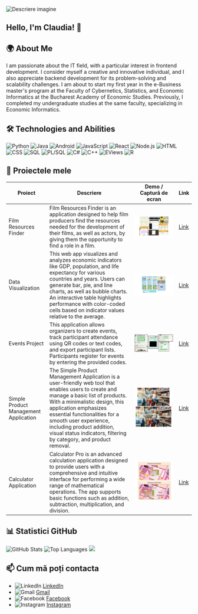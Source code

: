 ![Descriere imagine](https://cdn-icons-png.flaticon.com/256/4661/4661318.png)

## Hello, I'm Claudia! 👋

## 🌍 About Me
  I am passionate about the IT field, with a particular interest in frontend development. I consider myself a creative and innovative individual, and I also appreciate backend development for its problem-solving and scalability challenges. I am about to start my first year in the e-Business master's program at the Faculty of Cybernetics, Statistics, and Economic Informatics at the Bucharest Academy of Economic Studies. Previously, I completed my undergraduate studies at the same faculty, specializing in Economic Informatics.
  
## 🛠️ Technologies and Abilities

![Python](https://img.shields.io/badge/Python-3776AB?style=flat-square&logo=python&logoColor=white)
![Java](https://img.shields.io/badge/Java-F7DF1E?style=flat-square&logo=java&logoColor=white)
![Android](https://img.shields.io/badge/Android-3DDC84?style=flat-square&logo=android&logoColor=white)
![JavaScript](https://img.shields.io/badge/JavaScript-F7DF1E?style=flat-square&logo=javascript&logoColor=black)
![React](https://img.shields.io/badge/React-61DAFB?style=flat-square&logo=react&logoColor=black)
![Node.js](https://img.shields.io/badge/Node.js-339933?style=flat-square&logo=node.js&logoColor=white)
![HTML](https://img.shields.io/badge/HTML-E34F26?style=flat-square&logo=html5&logoColor=white)
![CSS](https://img.shields.io/badge/CSS-1572B6?style=flat-square&logo=css3&logoColor=white)
![SQL](https://img.shields.io/badge/SQL-00000F?style=flat-square&logo=sqlite&logoColor=white)
![PL/SQL](https://img.shields.io/badge/PL%2FSQL-F80000?style=flat-square&logo=oracle&logoColor=white)
![C#](https://img.shields.io/badge/C%23-239120?style=flat-square&logo=c-sharp&logoColor=white)
![C++](https://img.shields.io/badge/C++-00599C?style=flat-square&logo=c%2B%2B&logoColor=white)
![EViews](https://img.shields.io/badge/EViews-0056A0?style=flat-square&logoColor=white)
![R](https://img.shields.io/badge/R-276DC3?style=flat-square&logo=r&logoColor=white)

## 📂 Proiectele mele

| Proiect       | Descriere                                     | Demo / Captură de ecran                                     | Link                                     |
|---------------|------------------------------------------------|-------------------------------------------------------------|------------------------------------------|
| Film Resources Finder| Film Resources Finder is an application designed to help film producers find the resources needed for the development of their films, as well as actors, by giving them the opportunity to find a role in a film.           | ![Demo](https://github.com/Ioana-ClaudiaM/film-resources-finder/blob/master/Demo.png?raw=true)       |  [Link](https://github.com/Ioana-ClaudiaM/film-resources-finder.git)  |
| Data Visualization | This web app visualizes and analyzes economic indicators like GDP, population, and life expectancy for various countries and years. Users can generate bar, pie, and line charts, as well as bubble charts. An interactive table highlights performance with color-coded cells based on indicator values relative to the average.           | ![Screenshot 2](https://github.com/Ioana-ClaudiaM/data-visualization/blob/d465adfe219afa196edd185c856f94d013715181/demo.png?raw=true)       | [Link](https://github.com/Ioana-ClaudiaM/data-visualization.git) |
| Events Project | This application allows organizers to create events, track participant attendance using QR codes or text codes, and export participant lists. Participants register for events by entering the provided codes.      | ![Screenshot 3](https://raw.githubusercontent.com/Ioana-ClaudiaM/events-project/master/demo.png)       | [Link](https://github.com/Ioana-ClaudiaM/events-project.git) |
| Simple Product Management Application | The Simple Product Management Application is a user-friendly web tool that enables users to create and manage a basic list of products. With a minimalistic design, this application emphasizes essential functionalities for a smooth user experience, including product addition, visual status indicators, filtering by category, and product removal. | ![Screenshot 4](https://raw.githubusercontent.com/Ioana-ClaudiaM/products-management/refs/heads/master/demo.png)       | [Link](https://github.com/Ioana-ClaudiaM/products-management.git) |
| Calculator Application |  Calculator Pro is an advanced calculation application designed to provide users with a comprehensive and intuitive interface for performing a wide range of mathematical operations. The app supports basic functions such as addition, subtraction, multiplication, and division. | ![Screenshot 5](https://github.com/Ioana-ClaudiaM/calculator-app/blob/main/demo.png?raw=true)       | [Link]([https://github.com/Ioana-ClaudiaM/products-management.git](https://github.com/Ioana-ClaudiaM/calculator-app.git)) |
## 📊 Statistici GitHub

![GitHub Stats](https://github-readme-stats.vercel.app/api?username=Ioana-ClaudiaM&show_icons=true&hide_title=true&count_private=true&hide=prs)
![Top Languages](https://github-readme-stats.vercel.app/api/top-langs/?username=Ioana-ClaudiaM&hide_border=true&include_all_commits=true&count_private=false&layout=compact)
![](https://github-readme-streak-stats.herokuapp.com/?user=Ioana-ClaudiaM&hide_border=true)<br/>

## 📫 Cum mă poți contacta

- ![LinkedIn](https://img.shields.io/badge/LinkedIn-0077B5?style=flat-square&logo=linkedin&logoColor=white) [LinkedIn](https://www.linkedin.com/in/ioana-claudia-mierlita-988a12268/)
- ![Gmail](https://img.shields.io/badge/Gmail-D14836?style=flat-square&logo=gmail&logoColor=white) [Gmail](mailto:mierlitaclaudia029@gmail.com)
- ![Facebook](https://img.shields.io/badge/Facebook-1877F2?style=flat-square&logo=facebook&logoColor=white) [Facebook](https://www.facebook.com/claudia.mierlita)
- ![Instagram](https://img.shields.io/badge/Instagram-E4405F?style=flat-square&logo=instagram&logoColor=white) [Instagram](https://www.instagram.com/claudiamierlita/)
